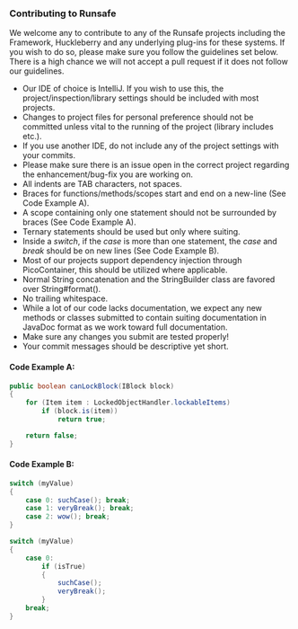 ### Contributing to Runsafe

We welcome any to contribute to any of the Runsafe projects including the Framework, Huckleberry and any underlying plug-ins for these systems. If you wish to do so, please make sure you follow the guidelines set below. There is a high chance we will not accept a pull request if it does not follow our guidelines.

* Our IDE of choice is IntelliJ. If you wish to use this, the project/inspection/library settings should be included with most projects.
* Changes to project files for personal preference should not be committed unless vital to the running of the project (library includes etc.).
* If you use another IDE, do not include any of the project settings with your commits.
* Please make sure there is an issue open in the correct project regarding the enhancement/bug-fix you are working on.
* All indents are TAB characters, not spaces.
* Braces for functions/methods/scopes start and end on a new-line (See Code Example A).
* A scope containing only one statement should not be surrounded by braces (See Code Example A).
* Ternary statements should be used but only where suiting.
* Inside a *switch*, if the *case* is more than one statement, the *case* and *break* should be on new lines (See Code Example B).
* Most of our projects support dependency injection through PicoContainer, this should be utilized where applicable.
* Normal String concatenation and the StringBuilder class are favored over String#format().
* No trailing whitespace.
* While a lot of our code lacks documentation, we expect any new methods or classes submitted to contain suiting documentation in JavaDoc format as we work toward full documentation.
* Make sure any changes you submit are tested properly!
* Your commit messages should be descriptive yet short.

#### Code Example A:
```java
public boolean canLockBlock(IBlock block)
{
    for (Item item : LockedObjectHandler.lockableItems)
        if (block.is(item))
            return true;

    return false;
}
```

#### Code Example B:
```java
switch (myValue)
{
    case 0: suchCase(); break;
    case 1: veryBreak(); break;
    case 2: wow(); break;
}

switch (myValue)
{
    case 0:
        if (isTrue)
        {
            suchCase();
            veryBreak();
        }
    break;
}
```